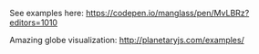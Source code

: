 See examples here:
https://codepen.io/manglass/pen/MvLBRz?editors=1010

Amazing globe visualization:
http://planetaryjs.com/examples/
